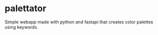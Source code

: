 # palettator
Simple webapp made with python and fastapi that creates color palettes using keywords. 
